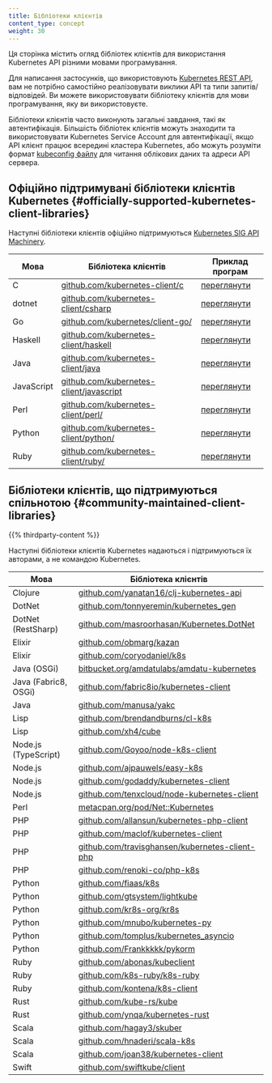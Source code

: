 ```yaml
---
title: Бібліотеки клієнтів
content_type: concept
weight: 30
---
```


<!-- overview -->

Ця сторінка містить огляд бібліотек клієнтів для використання Kubernetes API різними мовами програмування.

<!-- body -->

Для написання застосунків, що використовують [Kubernetes REST API](/uk/docs/reference/using-api/), вам не потрібно самостійно реалізовувати виклики API та типи запитів/відповідей. Ви можете використовувати бібліотеку клієнтів для мови програмування, яку ви використовуєте.

Бібліотеки клієнтів часто виконують загальні завдання, такі як автентифікація. Більшість бібліотек клієнтів можуть знаходити та використовувати Kubernetes Service Account для автентифікації, якщо API клієнт працює всередині кластера Kubernetes, або можуть розуміти формат [kubeconfig файлу](/uk/docs/tasks/access-application-cluster/configure-access-multiple-clusters/) для читання облікових даних та адреси API сервера.

## Офіційно підтримувані бібліотеки клієнтів Kubernetes {#officially-supported-kubernetes-client-libraries}

Наступні бібліотеки клієнтів офіційно підтримуються [Kubernetes SIG API Machinery](https://github.com/kubernetes/community/tree/master/sig-api-machinery).

| Мова       | Бібліотека клієнтів                                            | Приклад програм |
|------------|----------------------------------------------------------------|-----------------|
| C          | [github.com/kubernetes-client/c](https://github.com/kubernetes-client/c/) | [переглянути](https://github.com/kubernetes-client/c/tree/master/examples)
| dotnet     | [github.com/kubernetes-client/csharp](https://github.com/kubernetes-client/csharp) | [переглянути](https://github.com/kubernetes-client/csharp/tree/master/examples)
| Go         | [github.com/kubernetes/client-go/](https://github.com/kubernetes/client-go/) | [переглянути](https://github.com/kubernetes/client-go/tree/master/examples)
| Haskell    | [github.com/kubernetes-client/haskell](https://github.com/kubernetes-client/haskell) | [переглянути](https://github.com/kubernetes-client/haskell/tree/master/kubernetes-client/example)
| Java       | [github.com/kubernetes-client/java](https://github.com/kubernetes-client/java/) | [переглянути](https://github.com/kubernetes-client/java/tree/master/examples)
| JavaScript | [github.com/kubernetes-client/javascript](https://github.com/kubernetes-client/javascript) | [переглянути](https://github.com/kubernetes-client/javascript/tree/master/examples)
| Perl       | [github.com/kubernetes-client/perl/](https://github.com/kubernetes-client/perl/) | [переглянути](https://github.com/kubernetes-client/perl/tree/master/examples)
| Python     | [github.com/kubernetes-client/python/](https://github.com/kubernetes-client/python/) | [переглянути](https://github.com/kubernetes-client/python/tree/master/examples)
| Ruby       | [github.com/kubernetes-client/ruby/](https://github.com/kubernetes-client/ruby/) | [переглянути](https://github.com/kubernetes-client/ruby/tree/master/examples)

## Бібліотеки клієнтів, що підтримуються спільнотою {#community-maintained-client-libraries}

{{% thirdparty-content %}}

Наступні бібліотеки клієнтів Kubernetes надаються і підтримуються їх авторами, а не командою Kubernetes.

| Мова                | Бібліотека клієнтів                                    |
| ------------------- | ------------------------------------------------------ |
| Clojure             | [github.com/yanatan16/clj-kubernetes-api](https://github.com/yanatan16/clj-kubernetes-api) |
| DotNet              | [github.com/tonnyeremin/kubernetes_gen](https://github.com/tonnyeremin/kubernetes_gen) |
| DotNet (RestSharp)  | [github.com/masroorhasan/Kubernetes.DotNet](https://github.com/masroorhasan/Kubernetes.DotNet) |
| Elixir              | [github.com/obmarg/kazan](https://github.com/obmarg/kazan/) |
| Elixir              | [github.com/coryodaniel/k8s](https://github.com/coryodaniel/k8s) |
| Java (OSGi)         | [bitbucket.org/amdatulabs/amdatu-kubernetes](https://bitbucket.org/amdatulabs/amdatu-kubernetes) |
| Java (Fabric8, OSGi)| [github.com/fabric8io/kubernetes-client](https://github.com/fabric8io/kubernetes-client) |
| Java                | [github.com/manusa/yakc](https://github.com/manusa/yakc) |
| Lisp                | [github.com/brendandburns/cl-k8s](https://github.com/brendandburns/cl-k8s) |
| Lisp                | [github.com/xh4/cube](https://github.com/xh4/cube) |
| Node.js (TypeScript)| [github.com/Goyoo/node-k8s-client](https://github.com/Goyoo/node-k8s-client) |
| Node.js             | [github.com/ajpauwels/easy-k8s](https://github.com/ajpauwels/easy-k8s) |
| Node.js             | [github.com/godaddy/kubernetes-client](https://github.com/godaddy/kubernetes-client) |
| Node.js             | [github.com/tenxcloud/node-kubernetes-client](https://github.com/tenxcloud/node-kubernetes-client) |
| Perl                | [metacpan.org/pod/Net::Kubernetes](https://metacpan.org/pod/Net::Kubernetes) |
| PHP                 | [github.com/allansun/kubernetes-php-client](https://github.com/allansun/kubernetes-php-client) |
| PHP                 | [github.com/maclof/kubernetes-client](https://github.com/maclof/kubernetes-client) |
| PHP                 | [github.com/travisghansen/kubernetes-client-php](https://github.com/travisghansen/kubernetes-client-php) |
| PHP                 | [github.com/renoki-co/php-k8s](https://github.com/renoki-co/php-k8s) |
| Python              | [github.com/fiaas/k8s](https://github.com/fiaas/k8s) |
| Python              | [github.com/gtsystem/lightkube](https://github.com/gtsystem/lightkube) |
| Python              | [github.com/kr8s-org/kr8s](https://github.com/kr8s-org/kr8s) |
| Python              | [github.com/mnubo/kubernetes-py](https://github.com/mnubo/kubernetes-py) |
| Python              | [github.com/tomplus/kubernetes_asyncio](https://github.com/tomplus/kubernetes_asyncio) |
| Python              | [github.com/Frankkkkk/pykorm](https://github.com/Frankkkkk/pykorm) |
| Ruby                | [github.com/abonas/kubeclient](https://github.com/abonas/kubeclient) |
| Ruby                | [github.com/k8s-ruby/k8s-ruby](https://github.com/k8s-ruby/k8s-ruby) |
| Ruby                | [github.com/kontena/k8s-client](https://github.com/kontena/k8s-client) |
| Rust                | [github.com/kube-rs/kube](https://github.com/kube-rs/kube) |
| Rust                | [github.com/ynqa/kubernetes-rust](https://github.com/ynqa/kubernetes-rust) |
| Scala               | [github.com/hagay3/skuber](https://github.com/hagay3/skuber) |
| Scala               | [github.com/hnaderi/scala-k8s](https://github.com/hnaderi/scala-k8s) |
| Scala               | [github.com/joan38/kubernetes-client](https://github.com/joan38/kubernetes-client) |
| Swift               | [github.com/swiftkube/client](https://github.com/swiftkube/client) |
